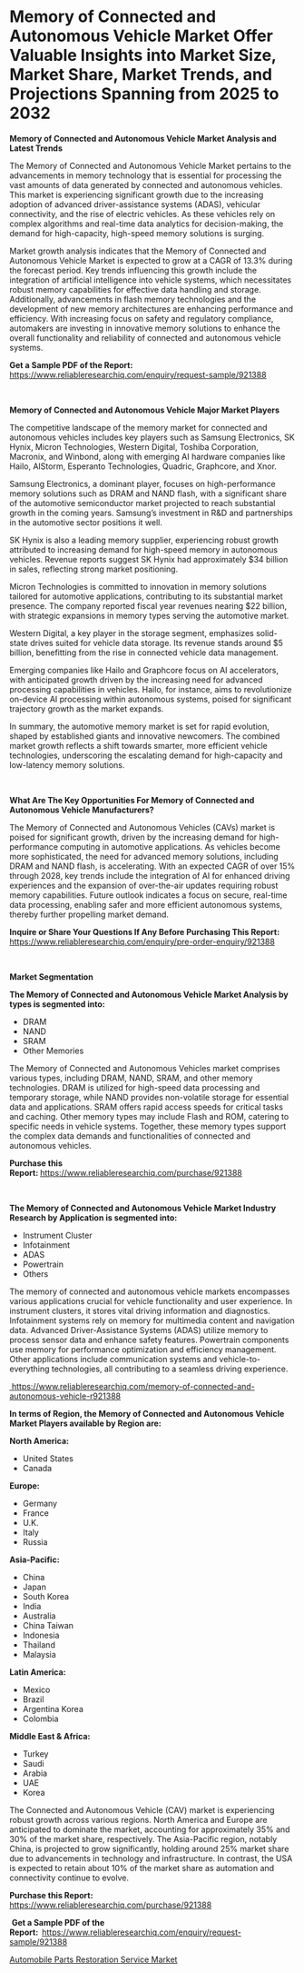 <p><h1>Memory of Connected and Autonomous Vehicle Market Offer Valuable Insights into Market Size, Market Share, Market Trends, and Projections Spanning from 2025 to 2032</h1></p><p><strong>Memory of Connected and Autonomous Vehicle Market Analysis and Latest Trends</strong></p>
<p><p>The Memory of Connected and Autonomous Vehicle Market pertains to the advancements in memory technology that is essential for processing the vast amounts of data generated by connected and autonomous vehicles. This market is experiencing significant growth due to the increasing adoption of advanced driver-assistance systems (ADAS), vehicular connectivity, and the rise of electric vehicles. As these vehicles rely on complex algorithms and real-time data analytics for decision-making, the demand for high-capacity, high-speed memory solutions is surging.</p><p>Market growth analysis indicates that the Memory of Connected and Autonomous Vehicle Market is expected to grow at a CAGR of 13.3% during the forecast period. Key trends influencing this growth include the integration of artificial intelligence into vehicle systems, which necessitates robust memory capabilities for effective data handling and storage. Additionally, advancements in flash memory technologies and the development of new memory architectures are enhancing performance and efficiency. With increasing focus on safety and regulatory compliance, automakers are investing in innovative memory solutions to enhance the overall functionality and reliability of connected and autonomous vehicle systems.</p></p>
<p><strong>Get a Sample PDF of the Report:&nbsp;</strong> <a href="https://www.reliableresearchiq.com/enquiry/request-sample/921388?utm_campaign=2310&utm_medium=2&utm_source=Github&utm_content=ia&utm_term=07032025&utm_id=memory-of-connected-and-autonomous-vehicle">https://www.reliableresearchiq.com/enquiry/request-sample/921388</a></p>
<p>&nbsp;</p>
<p><strong>Memory of Connected and Autonomous Vehicle Major Market Players</strong></p>
<p><p>The competitive landscape of the memory market for connected and autonomous vehicles includes key players such as Samsung Electronics, SK Hynix, Micron Technologies, Western Digital, Toshiba Corporation, Macronix, and Winbond, along with emerging AI hardware companies like Hailo, AIStorm, Esperanto Technologies, Quadric, Graphcore, and Xnor.</p><p>Samsung Electronics, a dominant player, focuses on high-performance memory solutions such as DRAM and NAND flash, with a significant share of the automotive semiconductor market projected to reach substantial growth in the coming years. Samsung’s investment in R&D and partnerships in the automotive sector positions it well.</p><p>SK Hynix is also a leading memory supplier, experiencing robust growth attributed to increasing demand for high-speed memory in autonomous vehicles. Revenue reports suggest SK Hynix had approximately $34 billion in sales, reflecting strong market positioning.</p><p>Micron Technologies is committed to innovation in memory solutions tailored for automotive applications, contributing to its substantial market presence. The company reported fiscal year revenues nearing $22 billion, with strategic expansions in memory types serving the automotive market.</p><p>Western Digital, a key player in the storage segment, emphasizes solid-state drives suited for vehicle data storage. Its revenue stands around $5 billion, benefitting from the rise in connected vehicle data management.</p><p>Emerging companies like Hailo and Graphcore focus on AI accelerators, with anticipated growth driven by the increasing need for advanced processing capabilities in vehicles. Hailo, for instance, aims to revolutionize on-device AI processing within autonomous systems, poised for significant trajectory growth as the market expands.</p><p>In summary, the automotive memory market is set for rapid evolution, shaped by established giants and innovative newcomers. The combined market growth reflects a shift towards smarter, more efficient vehicle technologies, underscoring the escalating demand for high-capacity and low-latency memory solutions.</p></p>
<p>&nbsp;</p>
<p><strong>What Are The Key Opportunities For Memory of Connected and Autonomous Vehicle Manufacturers?</strong></p>
<p><p>The Memory of Connected and Autonomous Vehicles (CAVs) market is poised for significant growth, driven by the increasing demand for high-performance computing in automotive applications. As vehicles become more sophisticated, the need for advanced memory solutions, including DRAM and NAND flash, is accelerating. With an expected CAGR of over 15% through 2028, key trends include the integration of AI for enhanced driving experiences and the expansion of over-the-air updates requiring robust memory capabilities. Future outlook indicates a focus on secure, real-time data processing, enabling safer and more efficient autonomous systems, thereby further propelling market demand.</p></p>
<p><strong>Inquire or Share Your Questions If Any Before Purchasing This Report:</strong> <a href="https://www.reliableresearchiq.com/enquiry/pre-order-enquiry/921388?utm_campaign=2310&utm_medium=2&utm_source=Github&utm_content=ia&utm_term=07032025&utm_id=memory-of-connected-and-autonomous-vehicle">https://www.reliableresearchiq.com/enquiry/pre-order-enquiry/921388</a></p>
<p>&nbsp;</p>
<p><strong>Market Segmentation</strong></p>
<p><strong>The Memory of Connected and Autonomous Vehicle Market Analysis by types is segmented into:</strong></p>
<p><ul><li>DRAM</li><li>NAND</li><li>SRAM</li><li>Other Memories</li></ul></p>
<p><p>The Memory of Connected and Autonomous Vehicles market comprises various types, including DRAM, NAND, SRAM, and other memory technologies. DRAM is utilized for high-speed data processing and temporary storage, while NAND provides non-volatile storage for essential data and applications. SRAM offers rapid access speeds for critical tasks and caching. Other memory types may include Flash and ROM, catering to specific needs in vehicle systems. Together, these memory types support the complex data demands and functionalities of connected and autonomous vehicles.</p></p>
<p><strong>Purchase this Report:&nbsp;</strong><a href="https://www.reliableresearchiq.com/purchase/921388?utm_campaign=2310&utm_medium=2&utm_source=Github&utm_content=ia&utm_term=07032025&utm_id=memory-of-connected-and-autonomous-vehicle">https://www.reliableresearchiq.com/purchase/921388</a></p>
<p>&nbsp;</p>
<p><strong>The Memory of Connected and Autonomous Vehicle Market Industry Research by Application is segmented into:</strong></p>
<p><ul><li>Instrument Cluster</li><li>Infotainment</li><li>ADAS</li><li>Powertrain</li><li>Others</li></ul></p>
<p><p>The memory of connected and autonomous vehicle markets encompasses various applications crucial for vehicle functionality and user experience. In instrument clusters, it stores vital driving information and diagnostics. Infotainment systems rely on memory for multimedia content and navigation data. Advanced Driver-Assistance Systems (ADAS) utilize memory to process sensor data and enhance safety features. Powertrain components use memory for performance optimization and efficiency management. Other applications include communication systems and vehicle-to-everything technologies, all contributing to a seamless driving experience.</p></p>
<p><a href="https://www.reliableresearchiq.com/memory-of-connected-and-autonomous-vehicle-r921388?utm_campaign=2310&utm_medium=2&utm_source=Github&utm_content=ia&utm_term=07032025&utm_id=memory-of-connected-and-autonomous-vehicle">&nbsp;https://www.reliableresearchiq.com/memory-of-connected-and-autonomous-vehicle-r921388</a></p>
<p><strong>In terms of Region, the Memory of Connected and Autonomous Vehicle Market Players available by Region are:</strong></p>
<p>
    <p> <strong> North America: </strong>
        <ul>
            <li>United States</li>
            <li>Canada</li>
        </ul>
        </p> 
    <p> <strong> Europe: </strong>
        <ul>
            <li>Germany</li>
            <li>France</li>
            <li>U.K.</li>
            <li>Italy</li>
            <li>Russia</li>
        </ul>
        </p> 
    <p> <strong> Asia-Pacific: </strong>
        <ul>
            <li>China</li>
            <li>Japan</li>
            <li>South Korea</li>
            <li>India</li>
            <li>Australia</li>
            <li>China Taiwan</li>
            <li>Indonesia</li>
            <li>Thailand</li>
            <li>Malaysia</li>
        </ul>
        </p> 
    <p> <strong> Latin America: </strong>
        <ul>
            <li>Mexico</li>
            <li>Brazil</li>
            <li>Argentina Korea</li>
            <li>Colombia</li>
        </ul>
        </p> 
    <p> <strong> Middle East & Africa: </strong>
        <ul>
            <li>Turkey</li>
            <li>Saudi</li>
            <li>Arabia</li>
            <li>UAE</li>
            <li>Korea</li>
        </ul>
    </p>
    </p>
<p><p>The Connected and Autonomous Vehicle (CAV) market is experiencing robust growth across various regions. North America and Europe are anticipated to dominate the market, accounting for approximately 35% and 30% of the market share, respectively. The Asia-Pacific region, notably China, is projected to grow significantly, holding around 25% market share due to advancements in technology and infrastructure. In contrast, the USA is expected to retain about 10% of the market share as automation and connectivity continue to evolve.</p></p>
<p><strong>Purchase this Report: </strong><a href="https://www.reliableresearchiq.com/purchase/921388?utm_campaign=2310&utm_medium=2&utm_source=Github&utm_content=ia&utm_term=07032025&utm_id=memory-of-connected-and-autonomous-vehicle">https://www.reliableresearchiq.com/purchase/921388</a></p>
<p>&nbsp;<strong>Get a Sample PDF of the Report:&nbsp;&nbsp;</strong><a href="https://www.reliableresearchiq.com/enquiry/request-sample/921388?utm_campaign=2310&utm_medium=2&utm_source=Github&utm_content=ia&utm_term=07032025&utm_id=memory-of-connected-and-autonomous-vehicle">https://www.reliableresearchiq.com/enquiry/request-sample/921388</a></p>
<p><strong></strong></p>
<p><p><a href="https://github.com/JakirUddin511/Market-Research-Report-List-2/blob/main/automobile-parts-restoration-service-market.md?utm_campaign=2310&utm_medium=2&utm_source=Github&utm_content=ia&utm_term=07032025&utm_id=memory-of-connected-and-autonomous-vehicle">Automobile Parts Restoration Service Market</a></p></p>